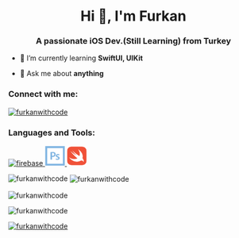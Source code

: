 <h1 align="center">Hi 👋, I'm Furkan</h1>
<h3 align="center">A passionate iOS Dev.(Still Learning) from Turkey</h3>

- 🌱 I’m currently learning **SwiftUI, UIKit**

- 💬 Ask me about **anything**

<h3 align="left">Connect with me:</h3>
<p align="left">
<a href="https://twitter.com/furkanwithcode" target="blank"><img align="center" src="https://raw.githubusercontent.com/rahuldkjain/github-profile-readme-generator/master/src/images/icons/Social/twitter.svg" alt="furkanwithcode" height="30" width="40" /></a>
</p>

<h3 align="left">Languages and Tools:</h3>
<p align="left"> <a href="https://firebase.google.com/" target="_blank" rel="noreferrer"> <img src="https://www.vectorlogo.zone/logos/firebase/firebase-icon.svg" alt="firebase" width="40" height="40"/> </a> <a href="https://www.photoshop.com/en" target="_blank" rel="noreferrer"> <img src="https://raw.githubusercontent.com/devicons/devicon/master/icons/photoshop/photoshop-line.svg" alt="photoshop" width="40" height="40"/> </a> <a href="https://developer.apple.com/swift/" target="_blank" rel="noreferrer"> <img src="https://raw.githubusercontent.com/devicons/devicon/master/icons/swift/swift-original.svg" alt="swift" width="40" height="40"/> </a> </p>

<p><img align="left" src="https://github-readme-stats.vercel.app/api/top-langs?username=furkanwithcode&show_icons=true&locale=en&layout=compact" alt="furkanwithcode" /></p>

<p>&nbsp;<img align="center" src="https://github-readme-stats.vercel.app/api?username=furkanwithcode&show_icons=true&locale=en" alt="furkanwithcode" /></p>

<p><img align="center" src="https://github-readme-streak-stats.herokuapp.com/?user=furkanwithcode&" alt="furkanwithcode" /></p>

<p align="left"> <img src="https://komarev.com/ghpvc/?username=furkanwithcode&label=Profile%20views&color=0e75b6&style=flat" alt="furkanwithcode" /> </p>

<p align="left"> <a href="https://twitter.com/furkanwithcode" target="blank"><img src="https://img.shields.io/twitter/follow/furkanwithcode?logo=twitter&style=for-the-badge" alt="furkanwithcode" /></a> </p>
